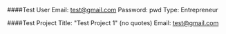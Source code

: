 ####Test User
Email: test@gmail.com
Password: pwd
Type: Entrepreneur

####Test Project
Title: "Test Project 1" (no quotes)
Email: test@gmail.com
